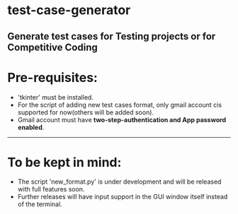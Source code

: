 # test-case-generator
Generate test cases for Testing projects or for Competitive Coding
------------------------
# Pre-requisites:  
* 'tkinter' must be installed.  
* For the script of adding new test cases format, only gmail account cis supported for now(others will be added soon).  
* Gmail account must have **two-step-authentication and App password enabled**.  
------------------------
# To be kept in mind:
* The script 'new_format.py' is under development and will be released with full features soon.  
* Further releases will have input support in the GUI window itself instead of the terminal.  

